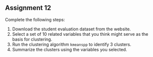 Assignment 12
---

Complete the following steps:

1. Download the student evaluation dataset from the website. 
2. Select a set of 10 related variables that you think might serve as the basis for clustering.
3. Run the clustering algorithm `kmeanspp` to identify 3 clusters.
4. Summarize the clusters using the variables you selected. 

